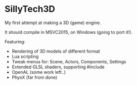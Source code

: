 # SillyTech3D

My first attempt at making a 3D (game) engine.

It should compile in MSVC2015, on Windows (going to port it!).


Featuring:
- Rendering of 3D models of different format
- Lua scripting
- Tweak menus for: Scene, Actors, Components, Settings
- Extended GLSL shaders, supporting #include
- OpenAL (some work left..)
- PhysX (far from done)
